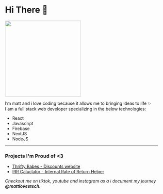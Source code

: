 

# Hi There 👋 
<img height="auto" width="250px" src="https://static.wixstatic.com/media/d2d712_47f911e6c679492ab2b59ae1d6e4ad7c~mv2.jpg/v1/fill/w_506,h_314,al_c,q_80,usm_0.66_1.00_0.01/d2d712_47f911e6c679492ab2b59ae1d6e4ad7c~mv2.jpg"/>

I’m matt and i love coding because it allows me to bringing ideas to life ✨
<br/>
I am a full stack web developer specializing in the below technologies:
<br/>
- React
- Javascript
- Firebase
- NextJS
- NodeJS
<hr/>

### Projects I'm Proud of <3
- <a href="http://thriftybabes.com"> Thrifty Babes - Discounts website</a>
- <a href="http://irrcalculator.xyz"> IRR Caluclator - Internal Rate of Return Helper</a>


*Checkout me on tiktok, youtube and instagram as a i document my journey **@mattlovestech**.*
<br/>



<!---
mattlovestech/mattlovestech is a ✨ special ✨ repository because its `README.md` (this file) appears on your GitHub profile.
You can click the Preview link to take a look at your changes.
--->
